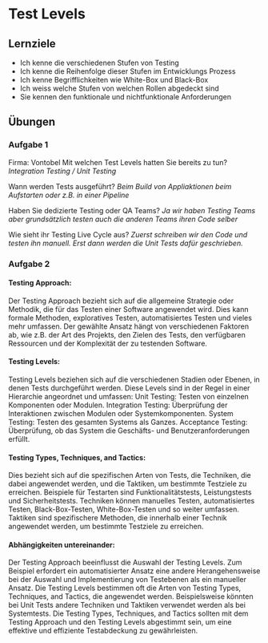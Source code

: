 # Test Levels

## Lernziele

* Ich kenne die verschiedenen Stufen von Testing
* Ich kenne die Reihenfolge dieser Stufen im Entwicklungs Prozess
* Ich kenne Begrifflichkeiten wie White-Box und Black-Box
* Ich weiss welche Stufen von welchen Rollen abgedeckt sind
* Sie kennen den funktionale und nichtfunktionale Anforderungen

## Übungen
### Aufgabe 1
Firma: Vontobel
Mit welchen Test Levels hatten Sie bereits zu tun?
    *Integration Testing / Unit Testing*

Wann werden Tests ausgeführt?
    *Beim Build von Appliaktionen beim Aufstarten oder z.B. in einer Pipeline*

Haben Sie dedizierte Testing oder QA Teams?
    *Ja wir haben Testing Teams aber grundsätzlich testen auch die anderen Teams ihren Code selber*

Wie sieht ihr Testing Live Cycle aus?
    *Zuerst schreiben wir den Code und testen ihn manuell. Erst dann werden die Unit Tests dafür geschrieben.*

### Aufgabe 2
#### Testing Approach:
Der Testing Approach bezieht sich auf die allgemeine Strategie oder Methodik, die für das Testen einer Software angewendet wird. Dies kann formale Methoden, exploratives Testen, automatisiertes Testen und vieles mehr umfassen. Der gewählte Ansatz hängt von verschiedenen Faktoren ab, wie z.B. der Art des Projekts, den Zielen des Tests, den verfügbaren Ressourcen und der Komplexität der zu testenden Software.

#### Testing Levels:
Testing Levels beziehen sich auf die verschiedenen Stadien oder Ebenen, in denen Tests durchgeführt werden. Diese Levels sind in der Regel in einer Hierarchie angeordnet und umfassen:
    Unit Testing: Testen von einzelnen Komponenten oder Modulen.
    Integration Testing: Überprüfung der Interaktionen zwischen Modulen oder Systemkomponenten.
    System Testing: Testen des gesamten Systems als Ganzes.
    Acceptance Testing: Überprüfung, ob das System die Geschäfts- und Benutzeranforderungen erfüllt.

#### Testing Types, Techniques, and Tactics:
Dies bezieht sich auf die spezifischen Arten von Tests, die Techniken, die dabei angewendet werden, und die Taktiken, um bestimmte Testziele zu erreichen. Beispiele für Testarten sind Funktionalitätstests, Leistungstests und Sicherheitstests. Techniken können manuelles Testen, automatisiertes Testen, Black-Box-Testen, White-Box-Testen und so weiter umfassen. Taktiken sind spezifischere Methoden, die innerhalb einer Technik angewendet werden, um bestimmte Testziele zu erreichen.

#### Abhängigkeiten untereinander:
Der Testing Approach beeinflusst die Auswahl der Testing Levels. Zum Beispiel erfordert ein automatisierter Ansatz eine andere Herangehensweise bei der Auswahl und Implementierung von Testebenen als ein manueller Ansatz.
Die Testing Levels bestimmen oft die Arten von Testing Types, Techniques, and Tactics, die angewendet werden. Beispielsweise könnten bei Unit Tests andere Techniken und Taktiken verwendet werden als bei Systemtests.
Die Testing Types, Techniques, and Tactics sollten mit dem Testing Approach und den Testing Levels abgestimmt sein, um eine effektive und effiziente Testabdeckung zu gewährleisten.